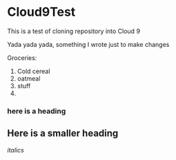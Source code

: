 Cloud9Test
==========

This is a test of cloning repository into Cloud 9


Yada yada yada, something I wrote just to make changes

Groceries:
1. Cold cereal
2. oatmeal
3. stuff
4. 


### here is a heading
## Here is a smaller heading

*italics*